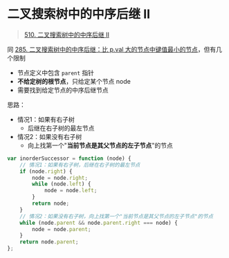 
# 二叉搜索树中的中序后继 II


>  [510. 二叉搜索树中的中序后继 II](https://leetcode.cn/problems/inorder-successor-in-bst-ii/)


同 [285. 二叉搜索树中的中序后继：比 p.val 大的节点中键值最小的节点](/post/TKyfqx7h.html)，但有几个限制
- 节点定义中包含 `parent` 指针
- **不给定树的根节点**，只给定某个节点 node
- 需要找到给定节点的中序后继节点


思路：
- 情况1：如果有右子树
	- 后继在右子树的最左节点
-  情况2：如果没有右子树
	- 向上找第一个"**当前节点是其父节点的左子节点**"的节点

```javascript
var inorderSuccessor = function (node) {
    // 情况1：如果有右子树，后继在右子树的最左节点
    if (node.right) {
        node = node.right;
        while (node.left) {
            node = node.left;
        }
        return node;
    }
    // 情况2：如果没有右子树，向上找第一个"当前节点是其父节点的左子节点"的节点
    while (node.parent && node.parent.right === node) {
        node = node.parent;
    }
    return node.parent;
};
```